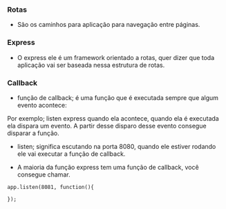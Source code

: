 ### Rotas

- São os caminhos para aplicação para navegação entre páginas.

### Express

- O express ele é um framework orientado a rotas, quer dizer que toda aplicação vai ser baseada nessa estrutura de rotas.

### Callback

- função de callback; é uma função que é executada sempre que algum evento acontece:

Por exemplo; listen express quando ela acontece, quando ela é executada ela dispara um evento. A partir desse disparo desse evento consegue disparar a função.

- listen; significa escutando na porta 8080, quando ele estiver rodando ele vai executar a função de callback.

- A maioria da função express tem uma função de callback, você consegue chamar.


```JS
app.listen(8081, function(){
    
});
   ```